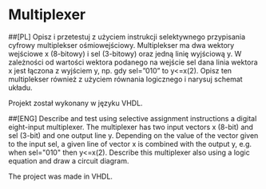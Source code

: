 # Multiplexer

##[PL] Opisz i przetestuj z użyciem instrukcji selektywnego przypisania cyfrowy multiplekser ośmiowejściowy. Multiplekser ma dwa wektory wejściowe x (8-bitowy) i sel (3-bitowy) oraz jedną linię wyjściową y. W zależności od wartości wektora podanego na wejście sel dana linia wektora x jest łączona z wyjściem y, np. gdy sel=”010” to y<=x(2). Opisz ten multiplekser również z użyciem równania logicznego i narysuj schemat układu.

Projekt został wykonany w języku VHDL.

##[ENG] Describe and test using selective assignment instructions a digital eight-input multiplexer. The multiplexer has two input vectors x (8-bit) and sel (3-bit) and one output line y. Depending on the value of the vector given to the input sel, a given line of vector x is combined with the output y, e.g. when sel="010" then y<=x(2). Describe this multiplexer also using a logic equation and draw a circuit diagram.

The project was made in VHDL.
